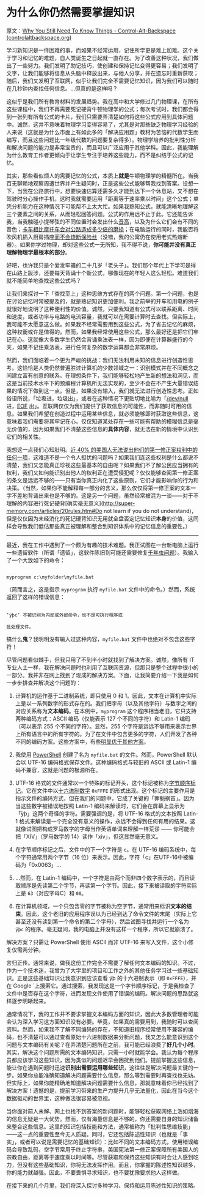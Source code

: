 # 为什么你仍然需要掌握知识

原文：[Why You Still Need To Know Things - Control-Alt-Backspace (controlaltbackspace.org)](https://controlaltbackspace.org/know/)

学习新知识是一件困难的事，而如果不经常运用，记住所学更是难上加难。这个关于学习和记忆的难题，自人类诞生之日起就一直存在。为了改善这种状况，我们做出了一些努力。我们发明了助记技巧，使创建和保持记忆变得更容易；我们发明了文字，让我们能够将信息从头脑中释放出来，与他人分享，并在遗忘时重新获取；随后，我们又发明了互联网，似乎让我们完全不需要记忆知识，因为我们可以随时在几秒钟内查找任何信息。...但真的是这样吗？

这似乎是我们所有教育材料的发展趋势。我在高中和大学修过几门物理课，在所有这些课程中，我们不再需要死记硬背牛顿物理学的公式；每次考试时，我们都会得到一张列有所有公式的卡片，我们只需要弄清楚如何将这些公式应用到具体问题中。诚然，这并不意味着物理学习变得容易了，尤其是对那些缺乏物理学习经验的人来说（这就是为什么市面上有如此多的「解决应用题」教材为苦恼的代数学生而编写，而且这些问题比一年级代数的问题要复杂得多）。物理学培养的批判性分析和解决问题的能力是非常宝贵的，而且可以广泛应用于其他学科。因此，我能理解为什么教育工作者更倾向于让学生专注于培养这些能力，而不是纠结于公式的记忆。

其实，那些看似烦人的需要记忆的公式，本质上**就是**牛顿物理学的精髓所在。当我百无聊赖地观察周遭世界并产生疑问时，正是这些公式能够帮我找到答案。设想一下，当我在公路旅行中，想要快速估算还需多久才能到达下一个休息站，又不想在驾驶时分心操作手机，这时我就需要运用「距离等于速率乘以时间」这个公式；单凭分析能力在这种情况下可能帮不上太大忙。如果我熟知公式，就能清晰地理解这三个要素之间的关系，从而轻松回答问题。公式的作用远不止于此。它还能告诉我，当我触碰小提琴弦的不同位置时会发出什么[音高](https://en.wikipedia.org/wiki/Harmonic#On_stringed_instruments)，以及为什么它们会有不同的音色；[卡车相比摩托车会对公路造成多少倍的磨损](https://www.reddit.com/r/bicycling/comments/zvxlv/difference_in_road_damage_between_the_average/)；在电脑运行的同时，我能否将吹风机插入厨房插座[而不会烧断保险丝](https://www.allaboutcircuits.com/textbook/direct-current/chpt-2/calculating-electric-power/)（没错，我的公寓仍在使用老式热熔断器）。如果你学过物理，却对这些公式一无所知，我不得不说，**你可能并没有真正理解物理学最根本的部分**。

好吧，也许我只是个爱发牢骚的二十几岁「老头子」。我们那个年代上下学可是得在山路上跋涉，还要每天背诵十个新公式，哪像现在的年轻人这么轻松。难道我们就不能简单地查找这些公式吗？

让我们来探讨一下「查找至上」这种思维方式存在的两个问题。第一个问题，也是在讨论记忆时常被提及的，就是熟记知识更加便利。我之前举的开车和用电的例子就很好地说明了这种便利性的价值。诚然，只要我知道有公式可以联系距离、时间和速度，或者功率与电路的电流容量，我就可以在需要计算时去查找。但实际上，我可能不太愿意这么做。如果我不经常需要用到这些公式，为了省去记忆的麻烦，这种权衡或许是值得的。然而，如果我经常使用这些公式，那么最好还是把它们牢记在心。这就像大多数学生仍然会背诵乘法表一样，因为即便在计算器盛行的今天，如果不记住乘法表，进行任何复杂的数学运算都会非常麻烦。

然而，我们面临着一个更为严峻的挑战：我们无法利用未知的信息进行创造性思考。这恰恰是人类仍然普遍胜过计算机的少数领域之一：识别模式并在不同概念之间建立富有创意的联系。在理想条件下，我们能够轻松地产生新的想法和洞见，而这是当前技术水平下的预编程计算机所无法实现的，至少不会在不产生大量错误结果的情况下做到这一点。但是，如果没有输入，我们就无法进行创造性思考。正如俗语所说，「垃圾进，垃圾出」，或者在这种情况下更贴切地比喻为「[/dev/null](https://en.wikipedia.org/wiki/Null_device) 进，[EOF](https://en.wikipedia.org/wiki/End-of-file) 出」。互联网仅仅为我们提供了获取信息的可能性，而非随时可用的信息。如果我们希望在创造过程中运用某些信息，就必须能够即时获取这些信息，这意味着我们需要将其牢记在心。仅仅知道某处存在一些可能有帮助的模糊信息是毫无价值的，因为如果我们不清楚这些信息的**具体内容**，就无法在新的情境中认识到它们的相关性。

我想这一点我们心知肚明。[近 40% 的美国人无法说出他们的第一修正案权利中的任何一项](https://www.washingtontimes.com/news/2017/sep/13/37-percent-of-americans-cant-name-any-of-the-right/)，这难道不是一个令人担忧的问题吗？如果我们连这些权利是什么都说不清楚，我们又怎能真正珍视这些最基本的自由呢？如果我们不了解公民应当拥有的权利，我们又如何能识别出他人的权利正在遭受侵犯呢？仅仅能够查阅第一修正案的条文是远远不够的——只有当你真正内化了这些原则，它们才能影响你的行为和决策。（当然，如果你不能解释每一部分的含义，那么仅仅将第一修正案的文本一字不差地背诵出来也是不够的。这是另一个问题，虽然经常被混为一谈——对于不理解的内容进行死记硬背[确实毫无意义](http://super-memory.com/articles/20rules.htm#Do not learn if you do not understand)，但是仅仅因为未经消化的死记硬背知识无用就全盘否定记忆知识**本身**的价值，这同样会导致我们低估那些真正被理解和整合到知识体系中的记忆信息的重要性。）

------

最近，我在工作中遇到了一个颇为有趣的技术难题。我正试图在一台新电脑上运行一些遗留软件（所谓「遗留」，这软件陈旧到可能还需要修复[千年虫问题](https://en.wikipedia.org/wiki/Year_2000_problem)）。我输入了一个大致如下的命令：

```

myprogram c:\myfolder\myfile.bat

```

（简而言之，这是指示 `myprogram` 执行 `myfile.bat` 文件中的命令。）然而，系统返回了这样的错误信息：

```

‘ÿþc’ 不被识别为内部或外部命令，也不是可执行程序或

批处理文件。

```

搞什么**鬼**？我明明没有输入过这种内容，`myfile.bat` 文件中也绝对不包含这些字符！

尽管问题看似棘手，但我只用了不到半小时就找到了解决方案。诚然，像所有 IT 专业人士一样，我在解决问题时也利用了互联网资源，但那只是整个过程中很小的一部分。我并非在网上找到了现成的解决方案。下面，让我简要介绍一下我是如何一步步排查并解决这个问题的：

1. 计算机的运作基于二进制系统，即只使用 0 和 1。因此，文本在计算机中实际上是以一系列数字的形式存在的。我们把字母（以及其他字符）与数字之间的对应关系称为**文本编码**。在本例中，`myprogram` 这个程序相当老旧，它只支持两种编码方式：ASCII 编码（仅能表示 127 个不同的字符）和 Latin-1 编码（可以表示 255 个不同的字符）。显然，255 个字符是远远不够用来表示世界上所有语言中的所有字符的。为了在文件中包含更多的字符，人们开发了各种不同的编码方案。这些方案中，有些[明显优于](https://en.wikipedia.org/wiki/Utf-8)[其他方案](https://en.wikipedia.org/wiki/Code_page)。

2. 我使用 [PowerShell](https://controlaltbackspace.org/design/dreamdir-and-the-unix-philosophy-or-likable-software/#the-future-of-likable-software) 创建了名为 `myfile.bat` 的文件。然而，PowerShell 默认会以 UTF-16 编码格式保存文件。这种编码格式与较旧的 ASCII 或 Latin-1 编码不兼容，这就是问题的根源所在。

3. UTF-16 格式的文件通常以一个特殊的标记开头，这个标记被称为[字节顺序标记](https://en.wikipedia.org/wiki/Byte_order_mark)。它在文件中以[十六进制数字](https://en.wikipedia.org/wiki/Hexadecimal) `0xFFFE` 的形式出现。这个标记的主要作用是指示文件的编码方式，但在我们的问题中，它成了关键的「罪魁祸首」。因为当这些数字被错误地按照 Latin-1 编码来解读时，它们会在屏幕上显示为「ÿþ」这两个奇怪的字符。需要强调的是，将 UTF-16 格式的文本按照 Latin-1 格式来解读是一个完全没有意义的操作，永远不会得到任何有用的结果。这就像试图把构成罗马数字的字母当作英语单词来理解一样荒谬 —— 你可能会把「XIV」（罗马数字的 14）读作「xiv」，但这显然毫无意义。

4. 在字节顺序标记之后，文件中的下一个字符是 `c`。在 UTF-16 编码系统中，每个字符通常用两个字节（16 位）来表示。因此，字符「c」在UTF-16中被编码为「0x0063」...

5. ...然而，在 Latin-1 编码中，一个字符是由两个而非四个数字表示的，而且读取顺序是先读第二个字节，再读第一个字节。因此，接下来被读取的字符实际上是 `63`（对应字母C）和 `00`。

6. 在计算机领域，一个只包含零的字节被称为空字节，通常用来标识**文本的结束**。因此，这个老旧的应用程序误以为已经到达了命令文件的末尾（实际上它甚至还没有读到第一个命令的第二个字母），然后试图寻找并运行一个名为 `ÿþc` 的程序。毫无疑问，我的电脑上并没有这样一个程序，所以它就崩溃了。

解决方案？只需让 PowerShell 使用 ASCII 而非 UTF-16 来写入文件，这个小修复仅需两分钟。

言归正传。通常来说，做我这份工作完全不需要了解任何文本编码的知识。不过，作为一个技术迷，我曾为了大学里的项目和工作之外的其他任务学习过一些基础知识。正是这些基础知识让我意识到应该查看 ÿþ 的十六进制表示（即 `0xFFFE`），并在 Google `上搜索它。通过搜索，我发现这是一个字节顺序标记，于是我检查了文件中是否存在这个字符，进而发现文件使用了错误的编码。解决问题的思路就这样逐步明晰起来。

通常情况下，我的工作并不要求掌握文本编码方面的知识，因此大多数管理者可能会认为深入学习这方面知识没有必要。毕竟，如果真的需要用到，我随时可以查阅资料。然而，如果我不了解不同编码的存在，不知道旧程序经常使用不兼容的编码，也不清楚可以通过查看原始十六进制数据来分析问题，我又怎么能意识到这个问题与文本编码有关呢？在弄清楚问题所在之前，我可能已经浪费了**好几个小时**。其实，解决这个问题所需的文本编码知识，只需一小时就能学会。我认为每个程序员都应该学习这些知识，因为类似的问题迟早会困扰到他们。提前掌握这些信息，能让你在遇到问题时迅速**识别出需要运用哪些知识**，这往往是解决问题最关键的一步。如果你总能准确知道解决问题需要什么信息，那么等到需要时再查找也无妨。但实际上，如果你能精确地知道解决问题需要什么信息，那就意味着你已经找到了解决方案！遗憾的是，提前学习带来的生产力提升几乎无法量化，因此在当今这个数据驱动的世界里，这种做法很容易被忽视。

当你面对前人未解、网上也找不到答案的新问题时，能够轻松获取网络上浩如烟海的信息无疑是一大优势。然而，仅有海量信息是不够的，你还需要自身的知识储备来整合这些信息。这里的知识包括技能和方法，通常被称为「批判性思维技能」——这一点的重要性至今无人质疑。同时，它还包括陈述性知识（也就是「事实」，或者可以说是需要记忆的基础知识）：比如不同的文本编码方式，使用错误编码会导致乱码，空字节常用于终止字符串，美国宪法第一修正案保障所有美国人的宗教自由，距离等于速度乘以时间等。尽管获取和保持这些知识有时会让人感到吃力，但没有这些基础知识，你将无法发挥作用。而且，你掌握的陈述性知识越多，你的能力就越强。因此，不要畏惧寻求知识，也不要犹豫要求他人这样做。

在接下来的几个月里，我们将深入探讨多种学习、保持和运用陈述性知识的策略。